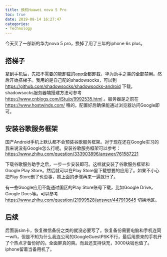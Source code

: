 ```yaml
---
title: 换机Huawei nova 5 Pro
toc: true
date: 2019-08-14 16:27:47
categories:
- Technology
---
```


今天买了一部新的华为nova 5 pro，换掉了用了三年的iphone 6s plus。
## 搭梯子
拿到手机后，先把不需要的能卸载的app全都卸载，华为助手之类的全部禁用。然后开始搭梯子。我用的是自己配的shadowsocks，可以到 https://github.com/shadowsocks/shadowsocks-android 下载。shadowsocks服务器端搭建方法可参考 https://www.cnblogs.com/iStu/p/9992535.html 。服务器是之前在 https://www.hostwinds.com/ 租的。配置好后确保能通过浏览器访问Google即可。
## 安装谷歌服务框架
国产Android手机上默认都不会预装谷歌服务框架。对于现在还在Google实习的我来说没有Google怎么行呢。安装谷歌服务框架可以参考：https://www.zhihu.com/question/333903896/answer/761587221

下载谷歌服务助手之后，一步一步安装即可。这样就安装了谷歌服务框架和Google Play Store。然后就可以在Play Store里下载想要的应用了。如果不小心把Play Store删了也没事，照上面的步骤再来一遍就行了。

有一些Google应用不能通过国区的Play Store账号下载，比如Google Drive，Google Docs等。可以参考 https://www.zhihu.com/question/21999528/answer/447913645 切换地区。
## 后续
后面装sim卡，恢复微信备份之类的就没必要写了。恢复备份需要电脑和手机连同一wifi，但是不知为什么我连公司的GoogleGuestPSK不行，最后用原来的手机开了个热点才备份好的。全面屏真的爽。而且还支持快充，3000块钱也值了。iphone留着当备用机了。